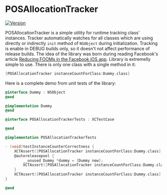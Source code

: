 POSAllocationTracker 
====================
[![Version](http://img.shields.io/cocoapods/v/POSAllocationTracker.svg)](http://cocoapods.org/?q=POSAllocationTracker)

POSAllocationTracker is a simple utility for runtime tracking class' instances.
Tracker automatically watches for all classes which are using directly or indirectly `init` method
of `NSObject` during initialization. Tracking is enable in DEBUG builds only, so it doesn't not affect
performance of release builds. The idea of the library was born during reading Facebook's article
[Reducing FOOMs in the Facebook iOS app](https://code.facebook.com/posts/1146930688654547/reducing-fooms-in-the-facebook-ios-app/).
Library is extremelly simple to use. There is only one class with a single method in it: 

```objective-c
[POSAllocationTracker instanceCountForClass:Dummy.class]
```

Here is a complete demo from unit tests of the library:

```objective-c
@interface Dummy : NSObject
@end

@implementation Dummy
@end

@interface POSAllocationTrackerTests : XCTestCase

@end

@implementation POSAllocationTrackerTests

- (void)testInstanceCounterCorrectness {
    XCTAssert([POSAllocationTracker instanceCountForClass:Dummy.class] == 0);
    @autoreleasepool {
        __unused Dummy *dummy = [Dummy new];
        XCTAssert([POSAllocationTracker instanceCountForClass:Dummy.class] == 1);
    }
    XCTAssert([POSAllocationTracker instanceCountForClass:Dummy.class] == 0);
}

@end
```
